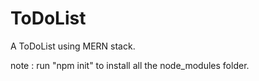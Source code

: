 # ToDoList
A ToDoList using MERN stack.

note : 
     run "npm init" to install all the node_modules folder.
